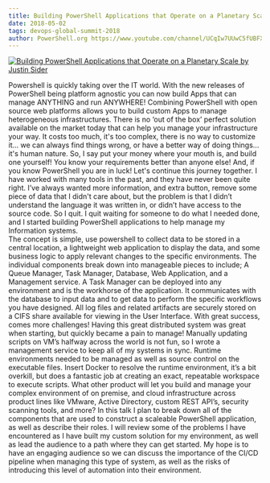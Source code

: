 ```yaml
---
title: Building PowerShell Applications that Operate on a Planetary Scale by Justin Sider
date: 2018-05-02
tags: devops-global-summit-2018
author: PowerShell.org https://www.youtube.com/channel/UCqIw7UUwC5fUBFXYX68aMrQ
---
```


[![Building PowerShell Applications that Operate on a Planetary Scale by Justin Sider](https://i2.ytimg.com/vi/1ZCKejo7H7U/hqdefault.jpg "Building PowerShell Applications that Operate on a Planetary Scale by Justin Sider")](https://www.youtube.com/watch?v=1ZCKejo7H7U)

Powershell is quickly taking over the IT world. With the new releases of PowerShell being platform agnostic you can now build Apps that can manage ANYTHING and run ANYWHERE! Combining PowerShell with open source web platforms allows you to build custom Apps to manage heterogeneous infrastructures.
    There is no ‘out of the box’ perfect solution available on the market today that can help you manage your infrastructure your way. It costs too much, it's too complex, there is no way to customize it... we can always find things wrong, or have a better way of doing things... it's human nature. So, I say put your money where your mouth is, and build one yourself! You know your requirements better than anyone else! And, if you know PowerShell you are in luck! Let's continue this journey together.
    I have worked with many tools in the past, and they have never been quite right. I’ve always wanted more information, and extra button, remove some piece of data that I didn't care about, but the problem is that I didn’t understand the language it was written in, or didn’t have access to the source code. So I quit. I quit waiting for someone to do what I needed done, and I started building PowerShell applications to help manage my Information systems.  
    The concept is simple, use powershell to collect data to be stored in a central location, a lightweight web application to display the data, and some business logic to apply relevant changes to the specific environments. The individual components break down into manageable pieces to include; A Queue Manager, Task Manager, Database, Web Application, and a Management service. A Task Manager can be deployed into any environment and is the workhorse of the application. It communicates with the database to input data and to get data to perform the specific workflows you have designed. All log files and related artifacts are securely stored on a CIFS share available for viewing in the User Interface.
With great success, comes more challenges! Having this great distributed system was great when starting, but quickly became a pain to manage! Manually updating scripts on VM’s halfway across the world is not fun, so I wrote a management service to keep all of my systems in sync. Runtime environments needed to be managed as well as source control on the executable files. Insert Docker to resolve the runtime environment, it’s a bit overkill, but does a fantastic job at creating an exact, repeatable workspace to execute scripts. 
What other product will let you build and manage your complex environment of on premise, and cloud infrastructure across product lines like VMware, Active Directory, custom REST API’s, security scanning tools, and more?
  In this talk I plan to break down all of the components that are used to construct a scaleable PowerShell application, as well as describe their roles. I will review some of the problems I have encountered as I have built my custom solution for my environment, as well as lead the audience to a path where they can get started. My hope is to have an engaging audience so we can discuss the importance of the CI/CD pipeline when managing this type of system, as well as the risks of introducing this level of automation into their environment.
